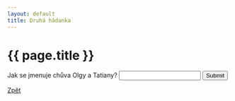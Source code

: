 ```yaml
---
layout: default
title: Druhá hádanka
---
```

<div class="uvod">
<h1>{{ page.title }}</h1>

<p>
 <form name="myForm" onsubmit="return validateForm2()" method="post">
Jak se jmenuje chůva Olgy a Tatiany? <input type="text" name="fname">
<input type="submit" value="Submit">
</form> 
</p>

 <a href="{{ site.baseurl }}/uvody/onegin_uvod.html">Zpět</a>

 </div>
<script src="/assets/js/hadanky_eo.js"></script> 